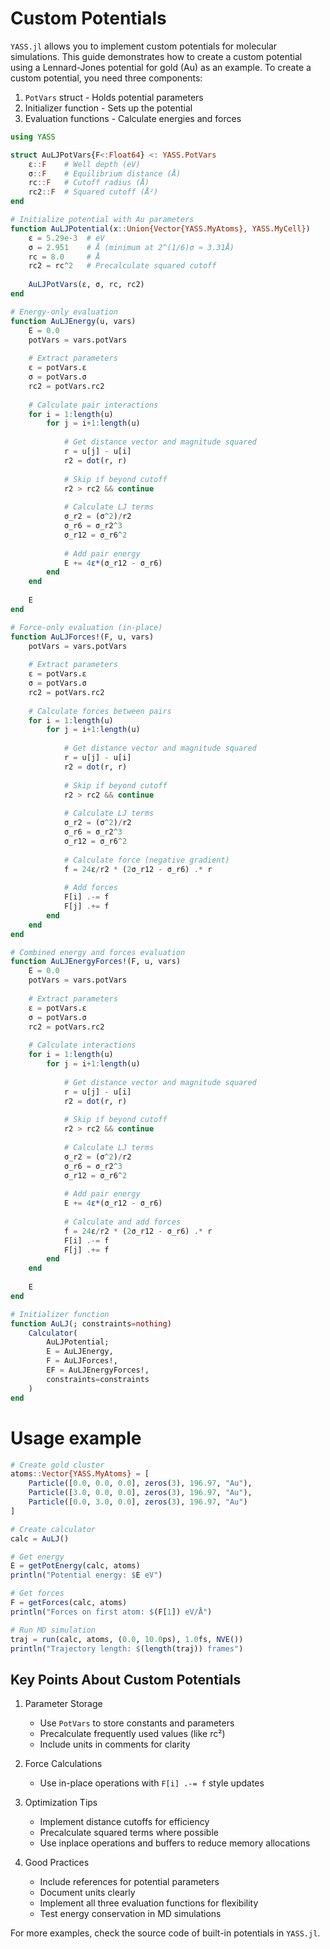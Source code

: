 # Custom Potentials

`YASS.jl` allows you to implement custom potentials for molecular simulations. This guide demonstrates how to create a custom potential using a Lennard-Jones potential for gold (Au) as an example. To create a custom potential, you need three components:

1. `PotVars` struct - Holds potential parameters
2. Initializer function - Sets up the potential
3. Evaluation functions - Calculate energies and forces

```julia
using YASS

struct AuLJPotVars{F<:Float64} <: YASS.PotVars
    ε::F    # Well depth (eV)
    σ::F    # Equilibrium distance (Å)
    rc::F   # Cutoff radius (Å)
    rc2::F  # Squared cutoff (Å²)
end

# Initialize potential with Au parameters
function AuLJPotential(x::Union{Vector{YASS.MyAtoms}, YASS.MyCell})
    ε = 5.29e-3  # eV
    σ = 2.951    # Å (minimum at 2^(1/6)σ ≈ 3.31Å)
    rc = 8.0     # Å
    rc2 = rc^2   # Precalculate squared cutoff
    
    AuLJPotVars(ε, σ, rc, rc2)
end

# Energy-only evaluation
function AuLJEnergy(u, vars)
    E = 0.0
    potVars = vars.potVars
    
    # Extract parameters
    ε = potVars.ε
    σ = potVars.σ
    rc2 = potVars.rc2
    
    # Calculate pair interactions
    for i = 1:length(u)
        for j = i+1:length(u)
            
            # Get distance vector and magnitude squared
            r = u[j] - u[i]
            r2 = dot(r, r)
            
            # Skip if beyond cutoff
            r2 > rc2 && continue
            
            # Calculate LJ terms
            σ_r2 = (σ^2)/r2
            σ_r6 = σ_r2^3
            σ_r12 = σ_r6^2
            
            # Add pair energy
            E += 4ε*(σ_r12 - σ_r6)
        end
    end
    
    E
end

# Force-only evaluation (in-place)
function AuLJForces!(F, u, vars)
    potVars = vars.potVars
    
    # Extract parameters
    ε = potVars.ε
    σ = potVars.σ
    rc2 = potVars.rc2
    
    # Calculate forces between pairs
    for i = 1:length(u)
        for j = i+1:length(u)
            
            # Get distance vector and magnitude squared
            r = u[j] - u[i]
            r2 = dot(r, r)
            
            # Skip if beyond cutoff
            r2 > rc2 && continue
            
            # Calculate LJ terms
            σ_r2 = (σ^2)/r2
            σ_r6 = σ_r2^3
            σ_r12 = σ_r6^2
            
            # Calculate force (negative gradient)
            f = 24ε/r2 * (2σ_r12 - σ_r6) .* r
            
            # Add forces
            F[i] .-= f
            F[j] .+= f
        end
    end
end

# Combined energy and forces evaluation
function AuLJEnergyForces!(F, u, vars)
    E = 0.0
    potVars = vars.potVars
    
    # Extract parameters
    ε = potVars.ε
    σ = potVars.σ
    rc2 = potVars.rc2
    
    # Calculate interactions
    for i = 1:length(u)
        for j = i+1:length(u)
            
            # Get distance vector and magnitude squared
            r = u[j] - u[i]
            r2 = dot(r, r)
            
            # Skip if beyond cutoff
            r2 > rc2 && continue
            
            # Calculate LJ terms
            σ_r2 = (σ^2)/r2
            σ_r6 = σ_r2^3
            σ_r12 = σ_r6^2
            
            # Add pair energy
            E += 4ε*(σ_r12 - σ_r6)
            
            # Calculate and add forces
            f = 24ε/r2 * (2σ_r12 - σ_r6) .* r
            F[i] .-= f
            F[j] .+= f
        end
    end
    
    E
end

# Initializer function
function AuLJ(; constraints=nothing)
    Calculator(
        AuLJPotential;
        E = AuLJEnergy,
        F = AuLJForces!,
        EF = AuLJEnergyForces!,
        constraints=constraints
    )
end
```


# Usage example

```julia
# Create gold cluster
atoms::Vector{YASS.MyAtoms} = [
    Particle([0.0, 0.0, 0.0], zeros(3), 196.97, "Au"),
    Particle([3.0, 0.0, 0.0], zeros(3), 196.97, "Au"),
    Particle([0.0, 3.0, 0.0], zeros(3), 196.97, "Au")
]

# Create calculator
calc = AuLJ()

# Get energy
E = getPotEnergy(calc, atoms)
println("Potential energy: $E eV")

# Get forces
F = getForces(calc, atoms)
println("Forces on first atom: $(F[1]) eV/Å")

# Run MD simulation
traj = run(calc, atoms, (0.0, 10.0ps), 1.0fs, NVE())
println("Trajectory length: $(length(traj)) frames")
```

## Key Points About Custom Potentials

1. Parameter Storage
   - Use `PotVars` to store constants and parameters
   - Precalculate frequently used values (like rc²)
   - Include units in comments for clarity

2. Force Calculations
   - Use in-place operations with `F[i] .-= f` style updates

3. Optimization Tips
   - Implement distance cutoffs for efficiency
   - Precalculate squared terms where possible
   - Use inplace operations and buffers to reduce memory allocations

4. Good Practices
   - Include references for potential parameters
   - Document units clearly
   - Implement all three evaluation functions for flexibility
   - Test energy conservation in MD simulations

For more examples, check the source code of built-in potentials in `YASS.jl`.
